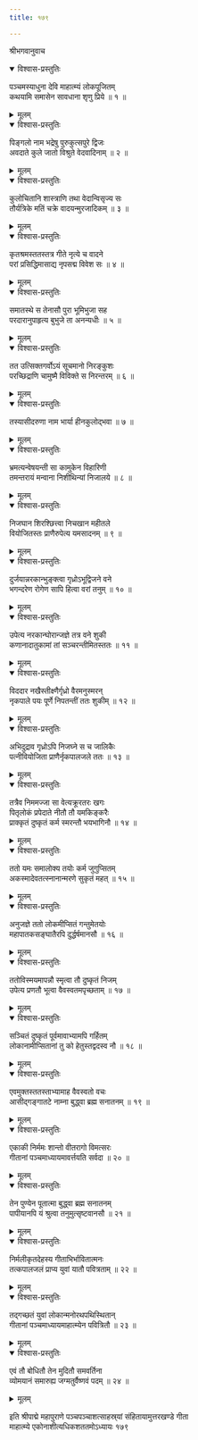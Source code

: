 ```yaml
---
title: १७९

---
```

श्रीभगवानुवाच  

<details open><summary>विश्वास-प्रस्तुतिः</summary>

पञ्चमस्याधुना देवि माहात्म्यं लोकपूजितम्  
कथयामि समासेन सावधाना शृणु प्रिये ॥ १ ॥
</details>

<details><summary>मूलम्</summary>

पञ्चमस्याधुना देवि माहात्म्यं लोकपूजितम्  
कथयामि समासेन सावधाना शृणु प्रिये ॥ १ ॥
</details>



<details open><summary>विश्वास-प्रस्तुतिः</summary>

पिङ्गलो नाम भद्रेषु पुरुकुत्सपुरे द्विजः  
अवदाते कुले जातो विश्रुते वेदवादिनाम् ॥ २ ॥
</details>

<details><summary>मूलम्</summary>

पिङ्गलो नाम भद्रेषु पुरुकुत्सपुरे द्विजः  
अवदाते कुले जातो विश्रुते वेदवादिनाम् ॥ २ ॥
</details>



<details open><summary>विश्वास-प्रस्तुतिः</summary>

कुलोचितानि शास्त्राणि तथा वेदान्विसृज्य सः  
तौर्यत्रिके मतिं चक्रे वादयन्मुरजादिकम् ॥ ३ ॥
</details>

<details><summary>मूलम्</summary>

कुलोचितानि शास्त्राणि तथा वेदान्विसृज्य सः  
तौर्यत्रिके मतिं चक्रे वादयन्मुरजादिकम् ॥ ३ ॥
</details>



<details open><summary>विश्वास-प्रस्तुतिः</summary>

कृतश्रमस्ततस्तत्र गीते नृत्ये च वादने  
परां प्रसिद्धिमासाद्य नृपसद्म विवेश सः ॥ ४ ॥
</details>

<details><summary>मूलम्</summary>

कृतश्रमस्ततस्तत्र गीते नृत्ये च वादने  
परां प्रसिद्धिमासाद्य नृपसद्म विवेश सः ॥ ४ ॥
</details>



<details open><summary>विश्वास-प्रस्तुतिः</summary>

समातस्थे स तेनासौ पुरा भूमिभुजा सह  
परदारानुपाहृत्य बुभुजे ता अनन्यधीः ॥ ५ ॥
</details>

<details><summary>मूलम्</summary>

समातस्थे स तेनासौ पुरा भूमिभुजा सह  
परदारानुपाहृत्य बुभुजे ता अनन्यधीः ॥ ५ ॥
</details>



<details open><summary>विश्वास-प्रस्तुतिः</summary>

तत उत्सिक्तगर्वोऽयं सूचमानो निरङ्कुशः  
परच्छिद्राणि चामुष्मै विविक्ते स निरन्तरम् ॥ ६ ॥
</details>

<details><summary>मूलम्</summary>

तत उत्सिक्तगर्वोऽयं सूचमानो निरङ्कुशः  
परच्छिद्राणि चामुष्मै विविक्ते स निरन्तरम् ॥ ६ ॥
</details>



<details open><summary>विश्वास-प्रस्तुतिः</summary>

तस्यासीदरुणा नाम भार्या हीनकुलोद्भवा ॥ ७ ॥
</details>

<details><summary>मूलम्</summary>

तस्यासीदरुणा नाम भार्या हीनकुलोद्भवा ॥ ७ ॥
</details>



<details open><summary>विश्वास-प्रस्तुतिः</summary>

भ्रमत्यन्वेषयन्ती सा कामुकेन विहारिणी  
तमन्तरायं मन्वाना निशीथिन्यां निजालये ॥ ८ ॥
</details>

<details><summary>मूलम्</summary>

भ्रमत्यन्वेषयन्ती सा कामुकेन विहारिणी  
तमन्तरायं मन्वाना निशीथिन्यां निजालये ॥ ८ ॥
</details>



<details open><summary>विश्वास-प्रस्तुतिः</summary>

निजघान शिरश्छित्त्वा निचखान महीतले  
वियोजितस्तः प्राणैरुपेत्य यमसादनम् ॥ ९ ॥
</details>

<details><summary>मूलम्</summary>

निजघान शिरश्छित्त्वा निचखान महीतले  
वियोजितस्तः प्राणैरुपेत्य यमसादनम् ॥ ९ ॥
</details>



<details open><summary>विश्वास-प्रस्तुतिः</summary>

दुर्जयान्नरकान्भुङ्क्त्वा गृध्रोऽभूद्विजने वने  
भगन्दरेण रोगेण सापि हित्वा वरां तनुम् ॥ १० ॥
</details>

<details><summary>मूलम्</summary>

दुर्जयान्नरकान्भुङ्क्त्वा गृध्रोऽभूद्विजने वने  
भगन्दरेण रोगेण सापि हित्वा वरां तनुम् ॥ १० ॥
</details>



<details open><summary>विश्वास-प्रस्तुतिः</summary>

उपेत्य नरकान्घोरान्जज्ञे तत्र वने शुकी  
कणानादातुकामां तां सञ्चरन्तीमितस्ततः ॥ ११ ॥
</details>

<details><summary>मूलम्</summary>

उपेत्य नरकान्घोरान्जज्ञे तत्र वने शुकी  
कणानादातुकामां तां सञ्चरन्तीमितस्ततः ॥ ११ ॥
</details>



<details open><summary>विश्वास-प्रस्तुतिः</summary>

विददार नखैस्तीक्ष्णैर्गृध्रो वैरमनुस्मरन्  
नृकपाले पयः पूर्णे निपतन्तीं ततः शुकीम् ॥ १२ ॥
</details>

<details><summary>मूलम्</summary>

विददार नखैस्तीक्ष्णैर्गृध्रो वैरमनुस्मरन्  
नृकपाले पयः पूर्णे निपतन्तीं ततः शुकीम् ॥ १२ ॥
</details>



<details open><summary>विश्वास-प्रस्तुतिः</summary>

अभिदुद्राव गृध्रोऽपि निजघ्ने स च जालिकैः  
पत्नीवियोजिता प्राणैर्नृकपालजले ततः ॥ १३ ॥
</details>

<details><summary>मूलम्</summary>

अभिदुद्राव गृध्रोऽपि निजघ्ने स च जालिकैः  
पत्नीवियोजिता प्राणैर्नृकपालजले ततः ॥ १३ ॥
</details>



<details open><summary>विश्वास-प्रस्तुतिः</summary>

तत्रैव निममज्जा सा वेत्यक्रूरतरः खगः  
पितृलोकं प्रपेदाते नीतौ तौ यमकिङ्करैः  
प्राक्कृतं दुष्कृतं कर्म स्मरन्तौ भयभागिनौ ॥ १४ ॥
</details>

<details><summary>मूलम्</summary>

तत्रैव निममज्जा सा वेत्यक्रूरतरः खगः  
पितृलोकं प्रपेदाते नीतौ तौ यमकिङ्करैः  
प्राक्कृतं दुष्कृतं कर्म स्मरन्तौ भयभागिनौ ॥ १४ ॥
</details>



<details open><summary>विश्वास-प्रस्तुतिः</summary>

ततो यमः समालोक्य तयोः कर्म जुगुप्सितम्  
अकस्मादेवतत्स्नानान्मरणे सुकृतं महत् ॥ १५ ॥
</details>

<details><summary>मूलम्</summary>

ततो यमः समालोक्य तयोः कर्म जुगुप्सितम्  
अकस्मादेवतत्स्नानान्मरणे सुकृतं महत् ॥ १५ ॥
</details>



<details open><summary>विश्वास-प्रस्तुतिः</summary>

अनुजज्ञे ततो लोकमीप्सितं गन्तुमेतयोः  
महापातकसङ्घातैरपि दुर्द्धर्षमानसौ ॥ १६ ॥
</details>

<details><summary>मूलम्</summary>

अनुजज्ञे ततो लोकमीप्सितं गन्तुमेतयोः  
महापातकसङ्घातैरपि दुर्द्धर्षमानसौ ॥ १६ ॥
</details>



<details open><summary>विश्वास-प्रस्तुतिः</summary>

ततोविस्मयमापन्नौ स्मृत्वा तौ दुष्कृतं निजम्  
उपेत्य प्रणतौ भूत्वा वैवस्वतमपृच्छताम् ॥ १७ ॥
</details>

<details><summary>मूलम्</summary>

ततोविस्मयमापन्नौ स्मृत्वा तौ दुष्कृतं निजम्  
उपेत्य प्रणतौ भूत्वा वैवस्वतमपृच्छताम् ॥ १७ ॥
</details>



<details open><summary>विश्वास-प्रस्तुतिः</summary>

सञ्चितं दुष्कृतं पूर्वमावाभ्यामपि गर्हितम्  
लोकानामीप्सितानां तु को हेतुस्तद्वदस्व नौ ॥ १८ ॥
</details>

<details><summary>मूलम्</summary>

सञ्चितं दुष्कृतं पूर्वमावाभ्यामपि गर्हितम्  
लोकानामीप्सितानां तु को हेतुस्तद्वदस्व नौ ॥ १८ ॥
</details>



<details open><summary>विश्वास-प्रस्तुतिः</summary>

एवमुक्तस्ततस्ताभ्यामाह वैवस्वतो वचः  
आसीद्गङ्गातटे नाम्ना बुद्ध्वा ब्रह्म सनातनम् ॥ १९ ॥
</details>

<details><summary>मूलम्</summary>

एवमुक्तस्ततस्ताभ्यामाह वैवस्वतो वचः  
आसीद्गङ्गातटे नाम्ना बुद्ध्वा ब्रह्म सनातनम् ॥ १९ ॥
</details>



<details open><summary>विश्वास-प्रस्तुतिः</summary>

एकाकी निर्ममः शान्तो वीतरागो विमत्सरः  
गीतानां पञ्चमाध्यायमावर्त्तयति सर्वदा ॥ २० ॥
</details>

<details><summary>मूलम्</summary>

एकाकी निर्ममः शान्तो वीतरागो विमत्सरः  
गीतानां पञ्चमाध्यायमावर्त्तयति सर्वदा ॥ २० ॥
</details>



<details open><summary>विश्वास-प्रस्तुतिः</summary>

तेन पुण्येन पूतात्मा बुद्ध्वा ब्रह्म सनातनम्  
पापीयानपि यं श्रुत्वा तनुमुत्सृष्टवानसौ ॥ २१ ॥
</details>

<details><summary>मूलम्</summary>

तेन पुण्येन पूतात्मा बुद्ध्वा ब्रह्म सनातनम्  
पापीयानपि यं श्रुत्वा तनुमुत्सृष्टवानसौ ॥ २१ ॥
</details>



<details open><summary>विश्वास-प्रस्तुतिः</summary>

निर्मलीकृतदेहस्य गीताभिर्भावितात्मनः  
तत्कपालजलं प्राप्य युवां यातौ पवित्रताम् ॥ २२ ॥
</details>

<details><summary>मूलम्</summary>

निर्मलीकृतदेहस्य गीताभिर्भावितात्मनः  
तत्कपालजलं प्राप्य युवां यातौ पवित्रताम् ॥ २२ ॥
</details>



<details open><summary>विश्वास-प्रस्तुतिः</summary>

तद्गच्छतं युवां लोकान्मनोरथपथिस्थितान्  
गीतानां पञ्चमाध्यायमाहात्म्येन पवित्रितौ ॥ २३ ॥
</details>

<details><summary>मूलम्</summary>

तद्गच्छतं युवां लोकान्मनोरथपथिस्थितान्  
गीतानां पञ्चमाध्यायमाहात्म्येन पवित्रितौ ॥ २३ ॥
</details>



<details open><summary>विश्वास-प्रस्तुतिः</summary>

एवं तौ बोधितौ तेन मुदितौ समवर्तिना  
व्योमयानं समारुह्य जग्मतुर्वैष्णवं पदम् ॥ २४ ॥
</details>

<details><summary>मूलम्</summary>

एवं तौ बोधितौ तेन मुदितौ समवर्तिना  
व्योमयानं समारुह्य जग्मतुर्वैष्णवं पदम् ॥ २४ ॥
</details>


इति श्रीपाद्मे महापुराणे पञ्चपञ्चाशत्साहस्र्यां संहितायामुत्तरखण्डे गीता  
माहात्म्ये एकोनाशीत्यधिकशततमोऽध्यायः १७९